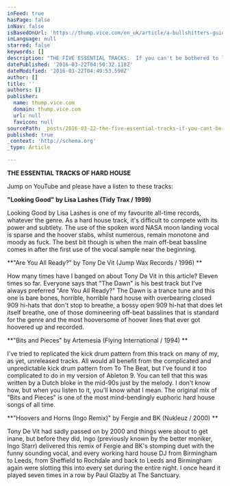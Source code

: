 ```yaml
---
inFeed: true
hasPage: false
inNav: false
isBasedOnUrl: 'https://thump.vice.com/en_uk/article/a-bullshitters-guide-to-hard-house'
inLanguage: null
starred: false
keywords: []
description: "THE FIVE ESSENTIAL TRACKS:  If you can't be bothered to listen to the above mixes, jump on YouTube and please have a listen to these tracks.  \"Looking Good\" by Lisa Lashes (Tidy Trax / 1999)   Looking Good by Lisa Lashes is one of my favourite all-time records, whatever the genre. As a hard house track, it's difficult to compete with its power and subtlety. The use of the spoken word NASA moon landing vocal is sparse and the hoover stabs, whilst numerous, remain monotone and moody as fuck. The best bit though is when the main off-beat bassline comes in after the first use of the vocal sample near the beginning.  \"Are You All Ready?\" by Tony De Vit (Jump Wax Records / 1996)   How many times have I banged on about Tony De Vit in this article? Eleven times so far. Everyone says that \"The Dawn\" is his best track but I've always preferred \"Are You All Ready?\" The Dawn is a trance tune and this one is bare bones, horrible, horrible hard house with overbearing closed 909 hi-hats that don't stop to breathe, a bossy open 909 hi-hat that does let itself breathe, one of those domineering off-beat basslines that is standard for the genre and the most hooversome of hoover lines that ever got hoovered up and recorded.  \"Bits and Pieces\" by Artemesia (Flying International / 1994)   I've tried to replicated the kick drum pattern from this track on many of my, as yet, unreleased tracks. All would all benefit from the complicated and unpredictable kick drum pattern from To The Beat, but I've found it too complicated to do in my version of Ableton 9.  \"Hoovers and Horns (Ingo Remix)\" by Fergie and BK (Nukleuz / 2000)   Tony De Vit had sadly passed on by 2000 and things were about to get inane, but before they did, Ingo (previously known by the better moniker, Ingo Starr) delivered this remix of Fergie and BK's stomping duet with the funny sounding vocal, and every working hard house DJ from Birmingham to Leeds, from Sheffield to Rochdale and back to Leeds and Birmingham again were slotting this into every set during the entire night. I once heard it played seven times in a row by Paul Glazby at The Sanctuary.  \"Bits and Pieces\" by Artemesia (Flying International / 1994)   You can tell that this was written by a Dutch bloke in the mid-90s just by the melody. I don't know how, but when you listen to it, you'll know what I mean. The original mix of \"Bits and Pieces\" is one of the most mind-bendingly euphoric hard house songs of all time."
datePublished: '2016-03-22T04:50:32.118Z'
dateModified: '2016-03-22T04:49:53.590Z'
author: []
title: ''
authors: []
publisher:
  name: thump.vice.com
  domain: thump.vice.com
  url: null
  favicon: null
sourcePath: _posts/2016-03-22-the-five-essential-tracks-if-you-cant-be-bothered-to-list.md
published: true
_context: 'http://schema.org'
_type: Article

---
```

**THE ESSENTIAL TRACKS OF HARD HOUSE** 

Jump on YouTube and please have a listen to these tracks: 

**"Looking Good" by Lisa Lashes (Tidy Trax / 1999)**

Looking Good by Lisa Lashes is one of my favourite all-time records, whatever the genre. As a hard house track, it's difficult to compete with its power and subtlety. The use of the spoken word NASA moon landing vocal is sparse and the hoover stabs, whilst numerous, remain monotone and moody as fuck. The best bit though is when the main off-beat bassline comes in after the first use of the vocal sample near the beginning. 

**"Are You All Ready?" by Tony De Vit (Jump Wax Records / 1996) **

How many times have I banged on about Tony De Vit in this article? Eleven times so far. Everyone says that "The Dawn" is his best track but I've always preferred "Are You All Ready?" The Dawn is a trance tune and this one is bare bones, horrible, horrible hard house with overbearing closed 909 hi-hats that don't stop to breathe, a bossy open 909 hi-hat that does let itself breathe, one of those domineering off-beat basslines that is standard for the genre and the most hooversome of hoover lines that ever got hoovered up and recorded. 

**"Bits and Pieces" by Artemesia (Flying International / 1994) **

I've tried to replicated the kick drum pattern from this track on many of my, as yet, unreleased tracks. All would all benefit from the complicated and unpredictable kick drum pattern from To The Beat, but I've found it too complicated to do in my version of Ableton 9\. You can tell that this was written by a Dutch bloke in the mid-90s just by the melody. I don't know how, but when you listen to it, you'll know what I mean. The original mix of "Bits and Pieces" is one of the most mind-bendingly euphoric hard house songs of all time.

**"Hoovers and Horns (Ingo Remix)" by Fergie and BK (Nukleuz / 2000) **

Tony De Vit had sadly passed on by 2000 and things were about to get inane, but before they did, Ingo (previously known by the better moniker, Ingo Starr) delivered this remix of Fergie and BK's stomping duet with the funny sounding vocal, and every working hard house DJ from Birmingham to Leeds, from Sheffield to Rochdale and back to Leeds and Birmingham again were slotting this into every set during the entire night. I once heard it played seven times in a row by Paul Glazby at The Sanctuary.